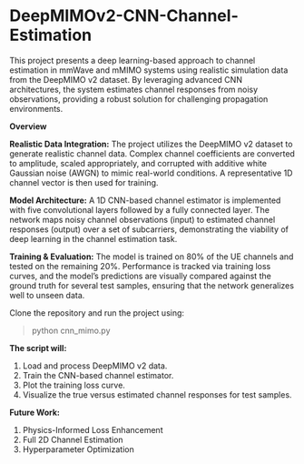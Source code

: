 # DeepMIMOv2-CNN-Channel-Estimation

This project presents a deep learning-based approach to channel estimation in mmWave and mMIMO systems using realistic simulation data from the DeepMIMO v2 dataset. By leveraging advanced CNN architectures, the system estimates channel responses from noisy observations, providing a robust solution for challenging propagation environments.

**Overview**

**Realistic Data Integration:**
The project utilizes the DeepMIMO v2 dataset to generate realistic channel data. Complex channel coefficients are converted to amplitude, scaled appropriately, and corrupted with additive white Gaussian noise (AWGN) to mimic real-world conditions. A representative 1D channel vector is then used for training.

**Model Architecture:**
A 1D CNN-based channel estimator is implemented with five convolutional layers followed by a fully connected layer. The network maps noisy channel observations (input) to estimated channel responses (output) over a set of subcarriers, demonstrating the viability of deep learning in the channel estimation task.

**Training & Evaluation:**
The model is trained on 80% of the UE channels and tested on the remaining 20%. Performance is tracked via training loss curves, and the model’s predictions are visually compared against the ground truth for several test samples, ensuring that the network generalizes well to unseen data.

Clone the repository and run the project using:
> python cnn_mimo.py

**The script will:**
1) Load and process DeepMIMO v2 data.
2) Train the CNN-based channel estimator.
3) Plot the training loss curve.
4) Visualize the true versus estimated channel responses for test samples.

**Future Work:**
1) Physics-Informed Loss Enhancement
2) Full 2D Channel Estimation
3) Hyperparameter Optimization
